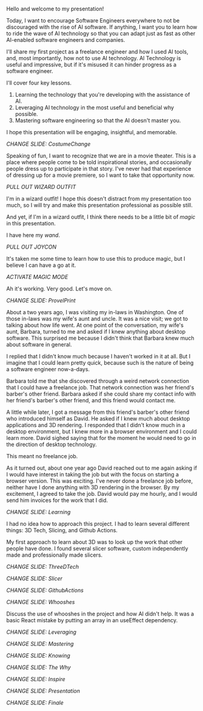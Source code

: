 Hello and welcome to my presentation!

Today, I want to encourage Software Engineers everywhere to not be discouraged with the rise of AI software. If anything, I want you to learn how to ride the wave of AI technology so that you can adapt just as fast as other AI-enabled software engineers and companies.

I'll share my first project as a freelance engineer and how I used AI tools, and, most importantly, how not to use AI technology. AI Technology is useful and impressive, but if it's misused it can hinder progress as a software engineer.

I'll cover four key lessons.

1. Learning the technology that you're developing with the assistance of AI.
2. Leveraging AI technology in the most useful and beneficial why possible.
3. Mastering software engineering so that the AI doesn't master you.

I hope this presentation will be engaging, insightful, and memorable.

_CHANGE SLIDE: CostumeChange_

Speaking of fun, I want to recognize that we are in a movie theater. This is a place where people come to be told inspirational stories, and occasionally people dress up to participate in that story. I've never had that experience of dressing up for a movie premiere, so I want to take that opportunity now.

_PULL OUT WIZARD OUTFIT_

I'm in a wizard outfit! I hope this doesn't distract from my presentation too much, so I will try and make this presentation professional as possible still.

And yet, if I'm in a wizard outfit, I think there needs to be a little bit of _magic_ in this presentation.

I have here my _wand_.

_PULL OUT JOYCON_

It's taken me some time to learn how to use this to produce magic, but I believe I can have a go at it.

_ACTIVATE MAGIC MODE_

Ah it's working. Very good. Let's move on.

_CHANGE SLIDE: ProvelPrint_

About a two years ago, I was visiting my in-laws in Washington. One of those in-laws was my wife's aunt and uncle. It was a nice visit; we got to talking about how life went. At one point of the conversation, my wife's aunt, Barbara, turned to me and asked if I knew anything about desktop software. This surprised me because I didn't think that Barbara knew much about software in general.

I replied that I didn't know much because I haven't worked in it at all. But I imagine that I could learn pretty quick, because such is the nature of being a software engineer now-a-days.

Barbara told me that she discovered through a weird network connection that I could have a freelance job. That network connection was her friend's barber's other friend. Barbara asked if she could share my contact info with her friend's barber's other friend, and this friend would contact me.

A little while later, I got a message from this friend's barber's other friend who introduced himself as David. He asked if I knew much about desktop applications and 3D rendering. I responded that I didn't know much in a desktop environment, but I knew more in a browser environment and I could learn more. David sighed saying that for the moment he would need to go in the direction of desktop technology.

This meant no freelance job.

As it turned out, about one year ago David reached out to me again asking if I would have interest in taking the job but with the focus on starting a browser version. This was exciting. I've never done a freelance job before, neither have I done anything with 3D rendering in the browser. By my excitement, I agreed to take the job. David would pay me hourly, and I would send him invoices for the work that I did.

_CHANGE SLIDE: Learning_

I had no idea how to approach this project. I had to learn several different things: 3D Tech, Slicing, and Github Actions.

My first approach to learn about 3D was to look up the work that other people have done. I found several slicer software, custom independently made and professionally made slicers.

_CHANGE SLIDE: ThreeDTech_

_CHANGE SLIDE: Slicer_

_CHANGE SLIDE: GithubActions_

_CHANGE SLIDE: Whooshes_

Discuss the use of whooshes in the project and how AI didn't help. It was a basic React mistake by putting an array in an useEffect dependency.

_CHANGE SLIDE: Leveraging_

_CHANGE SLIDE: Mastering_

_CHANGE SLIDE: Knowing_

_CHANGE SLIDE: The Why_

_CHANGE SLIDE: Inspire_

_CHANGE SLIDE: Presentation_

_CHANGE SLIDE: Finale_

